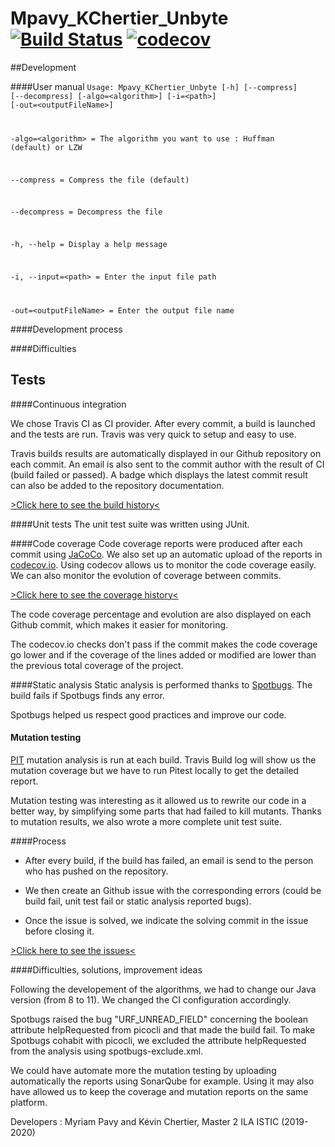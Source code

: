 # Mpavy_KChertier_Unbyte [![Build Status](https://travis-ci.com/mpavy/Mpavy_KChertier_Unbyte.svg?token=YBFWnzKMP11Qg5GWtBzy&branch=master)](https://travis-ci.com/mpavy/Mpavy_KChertier_Unbyte) [![codecov](https://codecov.io/gh/mpavy/Mpavy_KChertier_Unbyte/branch/master/graph/badge.svg?token=85BB1SR64X)](https://codecov.io/gh/mpavy/Mpavy_KChertier_Unbyte)

##Development

####User manual
<code>Usage: Mpavy_KChertier_Unbyte [-h] [--compress] [--decompress]
                                    [-algo=&lt;algorithm>] [-i=&lt;path>]
                                    [-out=&lt;outputFileName>]

-algo=&lt;algorithm> =  The algorithm you want to use : Huffman (default) or
                            LZW

--compress = Compress the file (default)

--decompress  =      Decompress the file

-h, --help     =         Display a help message

-i, --input=&lt;path>   =   Enter the input file path

-out=&lt;outputFileName> =  Enter the output file name</code>
                          

####Development process

####Difficulties

## Tests

####Continuous integration

We chose Travis CI as CI provider. 
After every commit, a build is launched and the tests are run.
Travis was very quick to setup and easy to use. 

Travis builds results are automatically displayed in our Github repository on each commit. An email is also sent to the commit author with the result of CI (build failed or passed).
A badge which displays the latest commit result can also be added to the repository documentation. 

[>Click here to see the build history<](https://travis-ci.com/mpavy/Mpavy_KChertier_Unbyte/builds)

####Unit tests
The unit test suite was written using JUnit. 

####Code coverage
Code coverage reports were produced after each commit using [JaCoCo](https://github.com/jacoco/jacoco). We also set up an automatic upload of the reports in [codecov.io](https://codecov.io/).
Using codecov allows us to monitor the code coverage easily. We can also monitor the evolution of coverage between commits.

[>Click here to see the coverage history<](https://codecov.io/gh/mpavy/Mpavy_KChertier_Unbyte/commits)

The code coverage percentage and evolution are also displayed on each Github commit, which makes it easier for monitoring.

The codecov.io checks don't pass if the commit makes the code coverage go lower and if the coverage of the lines added or modified are lower than the previous total coverage of the project.

####Static analysis
Static analysis is performed thanks to [Spotbugs](https://spotbugs.github.io/).
The build fails if Spotbugs finds any error.

Spotbugs helped us respect good practices and improve our code.

#### Mutation testing
[PIT](https://pitest.org/) mutation analysis is run at each build.
Travis Build log will show us the mutation coverage but we have to run Pitest locally to get the detailed report.

Mutation testing was interesting as it allowed us to rewrite our code in a better way, by simplifying some parts that had failed to kill mutants. 
Thanks to mutation results, we also wrote a more complete unit test suite.

####Process
- After every build, if the build has failed, an email is send to the person who has pushed on the repository.

- We then create an Github issue with the corresponding errors (could be build fail, unit test fail or static analysis reported bugs).

- Once the issue is solved, we indicate the solving commit in the issue before closing it.

[>Click here to see the issues<](https://github.com/mpavy/Mpavy_KChertier_Unbyte/issues?utf8=%E2%9C%93&q=)

####Difficulties, solutions, improvement ideas

Following the developement of the algorithms, we had to change our Java version (from 8 to 11). We changed the CI configuration accordingly.

Spotbugs raised the bug "URF_UNREAD_FIELD" concerning the boolean attribute helpRequested from picocli and that made the build fail. 
To make Spotbugs cohabit with picocli, we excluded the attribute helpRequested from the analysis using spotbugs-exclude.xml.

We could have automate more the mutation testing by uploading automatically the reports using SonarQube for example.
Using it may also have allowed us to keep the coverage and mutation reports on the same platform.

Developers : Myriam Pavy and Kévin Chertier, Master 2 ILA ISTIC (2019-2020)
